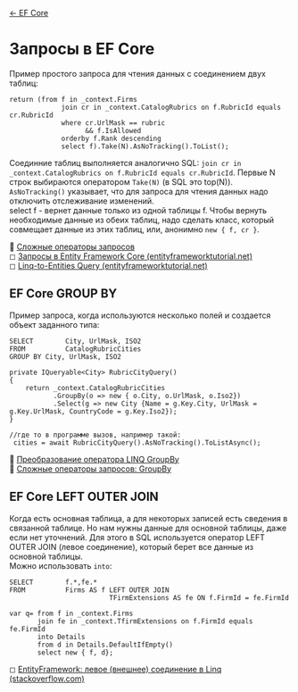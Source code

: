 [← EF Core](/README.md)  

# Запросы в EF Core  
Пример простого запроса для чтения данных с соединением двух таблиц: 
```
return (from f in _context.Firms
             join cr in _context.CatalogRubrics on f.RubricId equals cr.RubricId
             where cr.UrlMask == rubric
                   && f.IsAllowed
             orderby f.Rank descending
             select f).Take(N).AsNoTracking().ToList();
```
Соединние таблиц выполняется аналогично SQL: `join cr in _context.CatalogRubrics on f.RubricId equals cr.RubricId`. Первые N строк выбираются оператором `Take(N)` (в SQL это top(N)). `AsNoTracking()` указывает, что для запроса для чтения данных надо отключить отслеживание изменений.  
select f - вернет данные только из одной таблицы f. Чтобы вернуть необходимые данные из обеих таблиц, надо сделать класс, который совмещает данные из этих таблиц, или, анонимно `new { f, cr }`.  

📘 [Сложные операторы запросов](https://docs.microsoft.com/ru-ru/ef/core/querying/complex-query-operators)  
◻ [Запросы в Entity Framework Core (entityframeworktutorial.net)](https://www.entityframeworktutorial.net/efcore/querying-in-ef-core.aspx)   
◻ [Linq-to-Entities Query (entityframeworktutorial.net)](https://www.entityframeworktutorial.net/querying-entity-graph-in-entity-framework.aspx) 

## EF Core GROUP BY
Пример запроса, когда используются несколько полей и создается объект заданного типа:
```
SELECT        City, UrlMask, ISO2
FROM          CatalogRubricCities
GROUP BY City, UrlMask, ISO2

private IQueryable<City> RubricCityQuery()
{
    return _context.CatalogRubricCities
           .GroupBy(o => new { o.City, o.UrlMask, o.Iso2})
           .Select(g => new City {Name = g.Key.City, UrlMask = g.Key.UrlMask, CountryCode = g.Key.Iso2});
}

//где то в программе вызов, например такой:
 cities = await RubricCityQuery().AsNoTracking().ToListAsync();
```

📘 [Преобразование оператора LINQ GroupBy](https://docs.microsoft.com/ru-ru/ef/core/what-is-new/ef-core-2.1#linq-groupby-translation)  
📘 [Сложные операторы запросов: GroupBy](https://docs.microsoft.com/ru-ru/ef/core/querying/complex-query-operators#groupby)  

## EF Core LEFT OUTER JOIN  
Когда есть основная таблица, а для некоторых записей есть сведения в связанной таблице. Но нам нужны данные для основной таблицы, даже если нет уточнений. Для этого в SQL используется оператор LEFT OUTER JOIN (левое соединение), который берет все данные из основной таблицы.  
Можно использовать `into`:
```
SELECT        f.*,fe.*
FROM          Firms AS f LEFT OUTER JOIN
                         TFirmExtensions AS fe ON f.FirmId = fe.FirmId

var q= from f in _context.Firms
       join fe in _context.TfirmExtensions on f.FirmId equals fe.FirmId
       into Details 
       from d in Details.DefaultIfEmpty()
       select new { f, d};
```
◻ [EntityFramework: левое (внешнее) соединение в Linq (stackoverflow.com)](https://stackoverflow.com/questions/39919230/asp-net-core-entityframework-core-left-outer-join-in-linq)  

 
